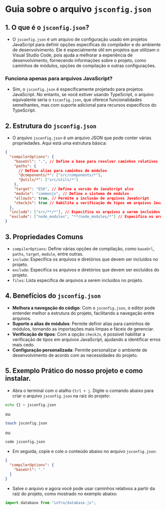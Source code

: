 # Guia sobre o arquivo `jsconfig.json`

## 1. O que é o `jsconfig.json`?

- O `jsconfig.json` é um arquivo de configuração usado em projetos JavaScript para definir opções específicas do compilador e do ambiente de desenvolvimento. Ele é especialmente útil em projetos que utilizam o Visual Studio Code, pois ajuda a melhorar a experiência de desenvolvimento, fornecendo informações sobre o projeto, como caminhos de módulos, opções de compilação e outras configurações.

### Funciona apenas para arquivos JavaScript?

- Sim, o `jsconfig.json` é especificamente projetado para projetos JavaScript. No entanto, se você estiver usando TypeScript, o arquivo equivalente seria o `tsconfig.json`, que oferece funcionalidades semelhantes, mas com suporte adicional para recursos específicos do TypeScript.

## 2. Estrutura do `jsconfig.json`

- O arquivo `jsconfig.json` é um arquivo JSON que pode conter várias propriedades. Aqui está uma estrutura básica:

```json
{
  "compilerOptions": {
    "baseUrl": ".", // Define a base para resolver caminhos relativos
    "paths": {
      // Define alias para caminhos de módulos
      "@components/*": ["src/components/*"],
      "@utils/*": ["src/utils/*"]
    },
    "target": "ES6", // Define a versão do JavaScript alvo
    "module": "commonjs", // Define o sistema de módulos
    "allowJs": true, // Permite a inclusão de arquivos JavaScript
    "checkJs": true // Habilita a verificação de tipos em arquivos JavaScript
  },
  "include": ["src/**/*"], // Especifica os arquivos a serem incluídos no projeto
  "exclude": ["node_modules", "**/node_modules/*"] // Especifica os arquivos a serem excluídos do projeto
}
```

## 3. Propriedades Comuns

- `compilerOptions`: Define várias opções de compilação, como `baseUrl`, `paths`, `target`, `module`, entre outras.
- `include`: Especifica os arquivos e diretórios que devem ser incluídos no projeto.
- `exclude`: Especifica os arquivos e diretórios que devem ser excluídos do projeto.
- `files`: Lista específica de arquivos a serem incluídos no projeto.

## 4. Benefícios do `jsconfig.json`

- **Melhora a navegação do código**: Com o `jsconfig.json`, o editor pode entender melhor a estrutura do projeto, facilitando a navegação entre arquivos.
- **Suporte a alias de módulos**: Permite definir alias para caminhos de módulos, tornando as importações mais limpas e fáceis de gerenciar.
- **Verificação de tipos**: Com a opção `checkJs`, é possível habilitar a verificação de tipos em arquivos JavaScript, ajudando a identificar erros mais cedo.
- **Configuração personalizada**: Permite personalizar o ambiente de desenvolvimento de acordo com as necessidades do projeto.

## 5. Exemplo Prático do nosso projeto e como instalar.

- Abra o terminal com o atalho `Ctrl + j`. Digite o comando abaixo para criar o arquivo `jsconfig.json` na raiz do projeto:

```bash
echo {} > jsconfig.json
```

ou

```bash
touch jsconfig.json
```

ou

```bash
code jsconfig.json
```

- Em seguida, copie e cole o conteúdo abaixo no arquivo `jsconfig.json`:

```json
{
  "compilerOptions": {
    "baseUrl": "."
  }
}
```

- Salve o arquivo e agora você pode usar caminhos relativos a partir da raiz do projeto, como mostrado no exemplo abaixo:

```javascript
import database from "infra/database.js";
```
